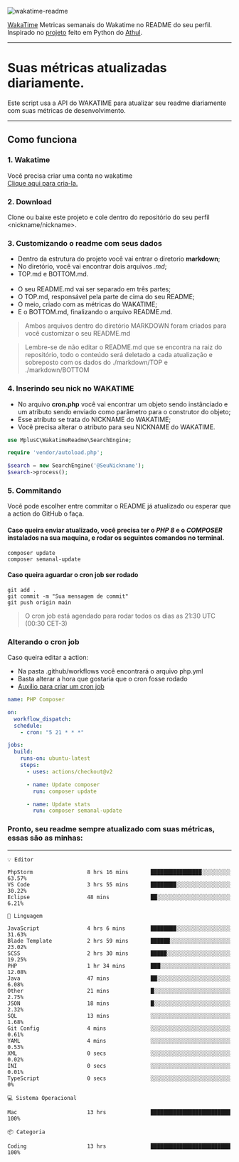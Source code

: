 ![wakatime-readme](https://socialify.git.ci/bymatheus/wakatime-readme/image?description=1&descriptionEditable=M%C3%A9tricas%20semanais%20do%20Wakatime%20no%20seu%20README%20de%20perfil.&font=KoHo&forks=1&language=1&owner=1&pattern=Signal&stargazers=1&theme=Dark)

[WakaTime](https://wakatime.com) Metricas semanais do Wakatime no README do seu perfil. <br>
Inspirado no [projeto](https://github.com/athul/waka-readme) feito em Python do [Athul](https://github.com/athul).
___

# Suas métricas atualizadas diariamente.
Este script usa a API do WAKATIME para atualizar seu readme diariamente com suas métricas de desenvolvimento.

___

## Como funciona

### 1. Wakatime
Você precisa criar uma conta no wakatime <br>
[Clique aqui para cria-la.](https://wakatime.com) 

### 2. Download
Clone ou baixe este projeto e cole dentro do repositório do seu perfil <nickname/nickname>.

### 3. Customizando o readme com seus dados
- Dentro da estrutura do projeto você vai entrar o diretorio **markdown**;  
- No diretório, você vai encontrar dois arquivos *.md*;
- TOP.md e BOTTOM.md.
<br><br>
- O seu README.md vai ser separado em três partes; 
- O TOP.md, responsável pela parte de cima do seu README;
- O meio, criado com as métricas do WAKATIME;
- E o BOTTOM.md, finalizando o arquivo README.md.<br>

> Ambos arquivos dentro do diretório MARKDOWN foram criados para você customizar o seu README.md

> Lembre-se de não editar o README.md que se encontra na raiz do repositório, todo o conteúdo será deletado a cada atualização e sobreposto com os dados do ./markdown/TOP e ./markdown/BOTTOM

### 4. Inserindo seu nick no WAKATIME
- No arquivo **cron.php** você vai encontrar um objeto sendo instânciado e um atributo sendo enviado como parâmetro para o construtor do objeto;
- Esse atributo se trata do NICKNAME do WAKATIME;
- Você precisa alterar o atributo para seu NICKNAME do WAKATIME.

```php
use MplusC\WakatimeReadme\SearchEngine;

require 'vendor/autoload.php';

$search = new SearchEngine('@SeuNickname');
$search->process();
```

### 5. Commitando
Você pode escolher entre commitar o README já atualizado ou esperar que a action do GitHub o faça. <br>

#### Caso queira enviar atualizado, você precisa ter o *PHP 8* e o *COMPOSER* instalados na sua maquina, e rodar os seguintes comandos no terminal.
```composer
composer update
composer semanal-update 
```

#### Caso queira aguardar o cron job ser rodado 
```git 
git add .
git commit -m "Sua mensagem de commit"
git push origin main
```

>O cron job está agendado para rodar todos os dias as 21:30 UTC (00:30 CET-3) 

### Alterando o cron job
Caso queira editar a action:

- Na pasta .github/workflows você encontrará o arquivo php.yml
- Basta alterar a hora que gostaria que o cron fosse rodado
- [Auxilio para criar um cron job](https://crontab.guru)

```yml
name: PHP Composer

on:
  workflow_dispatch:
  schedule:
    - cron: "5 21 * * *"

jobs:
  build:
    runs-on: ubuntu-latest
    steps:
      - uses: actions/checkout@v2

      - name: Update composer
        run: composer update

      - name: Update stats
        run: composer semanal-update
```

### Pronto, seu readme sempre atualizado com suas métricas, essas são as minhas:

___
```text
💡 Editor

PhpStorm                 8 hrs 16 mins       ████████████████░░░░░░░░░     63.57%
VS Code                  3 hrs 55 mins       ████████░░░░░░░░░░░░░░░░░     30.22%
Eclipse                  48 mins             ██░░░░░░░░░░░░░░░░░░░░░░░      6.21%
```
```text
💬 Linguagem

JavaScript               4 hrs 6 mins        ████████░░░░░░░░░░░░░░░░░     31.63%
Blade Template           2 hrs 59 mins       ██████░░░░░░░░░░░░░░░░░░░     23.02%
SCSS                     2 hrs 30 mins       █████░░░░░░░░░░░░░░░░░░░░     19.25%
PHP                      1 hr 34 mins        ███░░░░░░░░░░░░░░░░░░░░░░     12.08%
Java                     47 mins             ██░░░░░░░░░░░░░░░░░░░░░░░      6.08%
Other                    21 mins             █░░░░░░░░░░░░░░░░░░░░░░░░      2.75%
JSON                     18 mins             █░░░░░░░░░░░░░░░░░░░░░░░░      2.32%
SQL                      13 mins             ░░░░░░░░░░░░░░░░░░░░░░░░░      1.68%
Git Config               4 mins              ░░░░░░░░░░░░░░░░░░░░░░░░░      0.61%
YAML                     4 mins              ░░░░░░░░░░░░░░░░░░░░░░░░░      0.53%
XML                      0 secs              ░░░░░░░░░░░░░░░░░░░░░░░░░      0.02%
INI                      0 secs              ░░░░░░░░░░░░░░░░░░░░░░░░░      0.01%
TypeScript               0 secs              ░░░░░░░░░░░░░░░░░░░░░░░░░         0%
```
```text
💻 Sistema Operacional

Mac                      13 hrs              █████████████████████████       100%
```
```text
📦 Categoria

Coding                   13 hrs              █████████████████████████       100%
```
